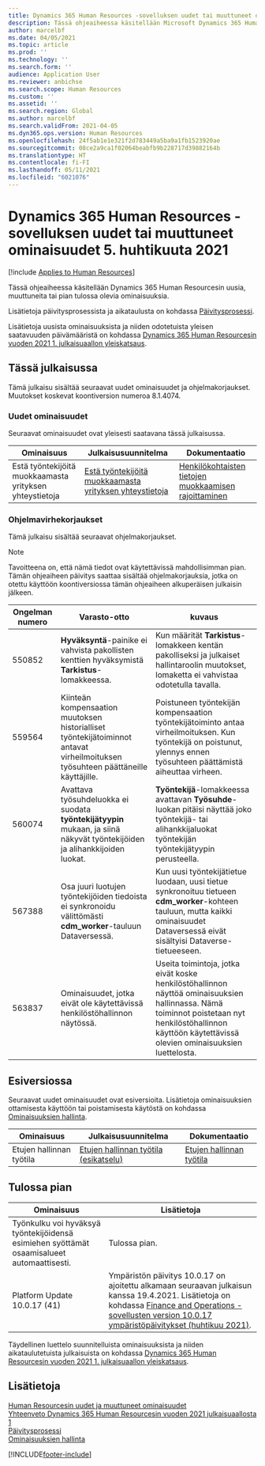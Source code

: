 ```yaml
---
title: Dynamics 365 Human Resources -sovelluksen uudet tai muuttuneet ominaisuudet 5. huhtikuuta 2021
description: Tässä ohjeaiheessa käsitellään Microsoft Dynamics 365 Human Resourcesin 5. huhtikuuta 2021 julkaistuja uusia tai muuttuneita ominaisuuksia.
author: marcelbf
ms.date: 04/05/2021
ms.topic: article
ms.prod: ''
ms.technology: ''
ms.search.form: ''
audience: Application User
ms.reviewer: anbichse
ms.search.scope: Human Resources
ms.custom: ''
ms.assetid: ''
ms.search.region: Global
ms.author: marcelbf
ms.search.validFrom: 2021-04-05
ms.dyn365.ops.version: Human Resources
ms.openlocfilehash: 24f5ab1e1e321f2d783449a5ba9a1fb1523920ae
ms.sourcegitcommit: 08ce2a9ca1f02064beabfb9b228717d39882164b
ms.translationtype: HT
ms.contentlocale: fi-FI
ms.lasthandoff: 05/11/2021
ms.locfileid: "6021076"
---
```

# <a name="whats-new-or-changed-in-dynamics-365-human-resources-april-5-2021"></a>Dynamics 365 Human Resources -sovelluksen uudet tai muuttuneet ominaisuudet 5. huhtikuuta 2021

[!include [Applies to Human Resources](../includes/applies-to-hr.md)]

Tässä ohjeaiheessa käsitellään Dynamics 365 Human Resourcesin uusia, muuttuneita tai pian tulossa olevia ominaisuuksia.

Lisätietoja päivitysprosessista ja aikataulusta on kohdassa [Päivitysprosessi](hr-admin-setup-update-process.md).

Lisätietoja uusista ominaisuuksista ja niiden odotetuista yleisen saatavuuden päivämääristä on kohdassa [Dynamics 365 Human Resourcesin vuoden 2021 1. julkaisuaallon yleiskatsaus](/dynamics365-release-plan/2021wave1/human-resources/dynamics365-human-resources/).

## <a name="in-this-release"></a>Tässä julkaisussa

Tämä julkaisu sisältää seuraavat uudet ominaisuudet ja ohjelmakorjaukset. Muutokset koskevat koontiversion numeroa 8.1.4074.

### <a name="new-features"></a>Uudet ominaisuudet

Seuraavat ominaisuudet ovat yleisesti saatavana tässä julkaisussa.

| Ominaisuus | Julkaisusuunnitelma | Dokumentaatio |
| --- | --- | --- |
| Estä työntekijöitä muokkaamasta yrityksen yhteystietoja | [Estä työntekijöitä muokkaamasta yrityksen yhteystietoja](/dynamics365-release-plan/2021wave1/human-resources/dynamics365-human-resources/restrict-employees-editing-business-contact-details) | [Henkilökohtaisten tietojen muokkaamisen rajoittaminen](./hr-employee-self-service-restrict-editing.md)|

### <a name="bug-fixes"></a>Ohjelmavirhekorjaukset

Tämä julkaisu sisältää seuraavat ohjelmakorjaukset.

> [!NOTE]
> Tavoitteena on, että nämä tiedot ovat käytettävissä mahdollisimman pian. Tämän ohjeaiheen päivitys saattaa sisältää ohjelmakorjauksia, jotka on otettu käyttöön koontiversiossa tämän ohjeaiheen alkuperäisen julkaisin jälkeen.

| Ongelman numero | Varasto-otto |  kuvaus |
| --- | --- | --- |
| 550852 | **Hyväksyntä**-painike ei vahvista pakollisten kenttien hyväksymistä **Tarkistus**-lomakkeessa. | Kun määrität **Tarkistus**-lomakkeen kentän pakolliseksi ja julkaiset hallintaroolin muutokset, lomaketta ei vahvistaa odotetulla tavalla. |
| 559564 | Kiinteän kompensaation muutoksen historialliset työntekijätoiminnot antavat virheilmoituksen työsuhteen päättäneille käyttäjille. | Poistuneen työntekijän kompensaation työntekijätoiminto antaa virheilmoituksen. Kun työntekijä on poistunut, ylennys ennen työsuhteen päättämistä aiheuttaa virheen. |
| 560074 | Avattava työsuhdeluokka ei suodata **työntekijätyypin** mukaan, ja siinä näkyvät työntekijöiden ja alihankkijoiden luokat. | **Työntekijä**-lomakkeessa avattavan **Työsuhde**-luokan pitäisi näyttää joko työntekijä- tai alihankkijaluokat työntekijän työntekijätyypin perusteella. |
| 567388 | Osa juuri luotujen työntekijöiden tiedoista ei synkronoidu välittömästi **cdm_worker**-tauluun Dataversessä. | Kun uusi työntekijätietue luodaan, uusi tietue synkronoituu tietueen **cdm_worker**-kohteen tauluun, mutta kaikki ominaisuudet Dataversessä eivät sisältyisi Dataverse-tietueeseen. |
| 563837 | Ominaisuudet, jotka eivät ole käytettävissä henkilöstöhallinnon näytössä. | Useita toimintoja, jotka eivät koske henkilöstöhallinnon näyttöä ominaisuuksien hallinnassa. Nämä toiminnot poistetaan nyt henkilöstöhallinnon käyttöön käytettävissä olevien ominaisuuksien luettelosta. |

## <a name="in-preview"></a>Esiversiossa

Seuraavat uudet ominaisuudet ovat esiversioita. Lisätietoja ominaisuuksien ottamisesta käyttöön tai poistamisesta käytöstä on kohdassa [Ominaisuuksien hallinta](hr-admin-manage-features.md).

| Ominaisuus | Julkaisusuunnitelma | Dokumentaatio |
| --- | --- | --- |
| Etujen hallinnan työtila | [Etujen hallinnan työtila (esikatselu)](/dynamics365-release-plan/2020wave2/human-resources/dynamics365-human-resources/benefits-management-workspace) | [Etujen hallinnan työtila](hr-benefits-management-workspace.md) |

## <a name="coming-soon"></a>Tulossa pian

| Ominaisuus | Lisätietoja |
| --- | --- |
| Työnkulku voi hyväksyä työntekijöidensä esimiehen syöttämät osaamisalueet automaattisesti. | Tulossa pian. |
| Platform Update 10.0.17 (41) | Ympäristön päivitys 10.0.17 on ajoitettu alkamaan seuraavan julkaisun kanssa 19.4.2021. Lisätietoja on kohdassa [Finance and Operations -sovellusten version 10.0.17 ympäristöpäivitykset (huhtikuu 2021)](../fin-ops-core/dev-itpro/get-started/whats-new-platform-updates-10-0-17.md). |

Täydellinen luettelo suunnitelluista ominaisuuksista ja niiden aikataulutetuista julkaisuista on kohdassa [Dynamics 365 Human Resourcesin vuoden 2021 1. julkaisuaallon yleiskatsaus](/dynamics365-release-plan/2021wave1/human-resources/dynamics365-human-resources/).

## <a name="see-also"></a>Lisätietoja

[Human Resourcesin uudet ja muuttuneet ominaisuudet](hr-admin-whats-new.md)</br>
[Yhteenveto Dynamics 365 Human Resourcesin vuoden 2021 julkaisuaallosta 1](/dynamics365-release-plan/2021wave1/human-resources/dynamics365-human-resources/)</br>
[Päivitysprosessi](hr-admin-setup-update-process.md)</br>
[Ominaisuuksien hallinta](hr-admin-manage-features.md)

[!INCLUDE[footer-include](../includes/footer-banner.md)]